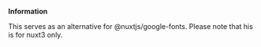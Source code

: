 **Information**

This serves as an alternative for @nuxtjs/google-fonts. Please note that his is for nuxt3 only.